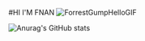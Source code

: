 #HI I'M FNAN ![ForrestGumpHelloGIF](https://user-images.githubusercontent.com/112914110/195467103-8b10bbc8-eaba-45a6-9923-3c3dc67c2046.gif)


![Anurag's GitHub stats](https://github-readme-stats.vercel.app/api?username=Fnanhabte&show_icons=true&theme=radical)
